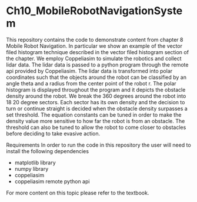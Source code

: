 # Ch10_MobileRobotNavigationSystem


This repository contains the code to demonstrate content from chapter 8 Mobile Robot Navigation. In particular we show an example of the vector filed histogram technique described in the vector filed histogram section of the chapter. We employ Coppeliasim to simulate the robotics and collect lidar data. The lidar data is passed to a python program through the remote api provided by Coppeliasim. The lidar data is transformed into polar coordinates such that the objects around the robot can be classified by an angle theta and a radius from the center point of the robot r. The polar histogram is displayed throughout the program and it depicts the obstacle density around the robot. We break the 360 degrees around the robot into 18 20 degree sectors. Each sector has its own density and the decision to turn or continue straight is decided when the obstacle density surpasses a set threshold. The equation constants can be tuned in order to make the density value more sensitive to how far the robot is from an obstacle. The threshold can also be tuned to allow the robot to come closer to obstacles before deciding to take evasive action.

Requirements
In order to run the code in this repository the user will need to install the following dependencies
- matplotlib library
- numpy library 
- coppeliasim
- coppeliasim remote python api

For more content on this topic please refer to the textbook.
